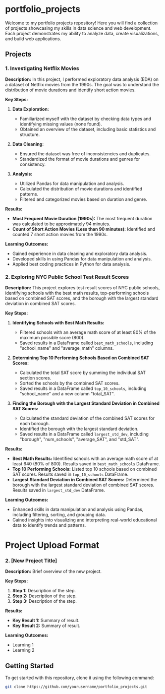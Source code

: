 # portfolio_projects

Welcome to my portfolio projects repository! Here you will find a collection of projects showcasing my skills in data science and web development. Each project demonstrates my ability to analyze data, create visualizations, and build web applications.

## Projects

### 1. Investigating Netflix Movies
**Description:** In this project, I performed exploratory data analysis (EDA) on a dataset of Netflix movies from the 1990s. The goal was to understand the distribution of movie durations and identify short action movies.

**Key Steps:**
1. **Data Exploration:**
   - Familiarized myself with the dataset by checking data types and identifying missing values (none found).
   - Obtained an overview of the dataset, including basic statistics and structure.
   
2. **Data Cleaning:**
   - Ensured the dataset was free of inconsistencies and duplicates.
   - Standardized the format of movie durations and genres for consistency.
   
3. **Analysis:**
   - Utilized Pandas for data manipulation and analysis.
   - Calculated the distribution of movie durations and identified patterns.
   - Filtered and categorized movies based on duration and genre.

**Results:**
- **Most Frequent Movie Duration (1990s):** The most frequent duration was calculated to be approximately 94 minutes.
- **Count of Short Action Movies (Less than 90 minutes):** Identified and counted 7 short action movies from the 1990s.

**Learning Outcomes:**
- Gained experience in data cleaning and exploratory data analysis.
- Developed skills in using Pandas for data manipulation and analysis.
- Applied best coding practices in Python for data analysis.



### 2. Exploring NYC Public School Test Result Scores
**Description:** This project explores test result scores of NYC public schools, identifying schools with the best math results, top-performing schools based on combined SAT scores, and the borough with the largest standard deviation in combined SAT scores.

**Key Steps:**
1. **Identifying Schools with Best Math Results:** 
   - Filtered schools with an average math score of at least 80% of the maximum possible score (800).
   - Saved results in a DataFrame called `best_math_schools`, including "school_name" and "average_math" columns.
   
2. **Determining Top 10 Performing Schools Based on Combined SAT Scores:** 
   - Calculated the total SAT score by summing the individual SAT section scores.
   - Sorted the schools by the combined SAT scores.
   - Saved results in a DataFrame called `top_10_schools`, including "school_name" and a new column "total_SAT".
   
3. **Finding the Borough with the Largest Standard Deviation in Combined SAT Scores:** 
   - Calculated the standard deviation of the combined SAT scores for each borough.
   - Identified the borough with the largest standard deviation.
   - Saved results in a DataFrame called `largest_std_dev`, including "borough", "num_schools", "average_SAT", and "std_SAT".

**Results:**
- **Best Math Results:** Identified schools with an average math score of at least 640 (80% of 800). Results saved in `best_math_schools` DataFrame.
- **Top 10 Performing Schools:** Listed top 10 schools based on combined SAT scores. Results saved in `top_10_schools` DataFrame.
- **Largest Standard Deviation in Combined SAT Scores:** Determined the borough with the largest standard deviation of combined SAT scores. Results saved in `largest_std_dev` DataFrame.

**Learning Outcomes:**
- Enhanced skills in data manipulation and analysis using Pandas, including filtering, sorting, and grouping data.
- Gained insights into visualizing and interpreting real-world educational data to identify trends and patterns.



# Project Upload Format
### 2. [New Project Title]
**Description:** Brief overview of the new project.

**Key Steps:**
1. **Step 1:** Description of the step.
2. **Step 2:** Description of the step.
3. **Step 3:** Description of the step.

**Results:**
- **Key Result 1:** Summary of result.
- **Key Result 2:** Summary of result.

**Learning Outcomes:**
- Learning 1
- Learning 2

## Getting Started

To get started with this repository, clone it using the following command:

```bash
git clone https://github.com/yourusername/portfolio_projects.git
